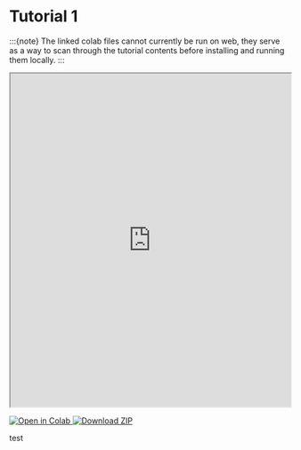 # Tutorial 1
:::{note}
The linked colab files cannot currently be run on web, they serve as a way to scan through the tutorial contents before installing and running them locally.
:::


<iframe src="https://nbviewer.org/github/Illuminator-team/Illuminator/blob/educational_material/examples/Tutorial1/tutorial_power_balance.ipynb" width="100%" height="600"></iframe>

<p>
    <a href="https://colab.research.google.com/drive/1wNfXhfcbch3h1cg_YLUjOtFnLOS_9QlF?usp=sharing">
        <img src="https://colab.research.google.com/assets/colab-badge.svg" alt="Open in Colab">
    </a>
    <a href="https://github.com/Illuminator-team/Illuminator/raw/educational_material/examples/Tutorial1/Tutorial1.zip">
        <img src="https://img.shields.io/badge/Download-ZIP-blue?style=for-the-badge&logo=download" alt="Download ZIP">
    </a>
</p>

test


